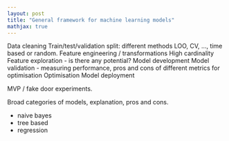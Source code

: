 ```yaml
---
layout: post
title: "General framework for machine learning models"
mathjax: true
---
```


Data cleaning
Train/test/validation split: different methods LOO, CV, ..., time based or random.
Feature engineering / transformations
High cardinality
Feature exploration - is there any potential?
Model development
Model validation - measuring performance, pros and cons of different metrics for optimisation
Optimisation
Model deployment

MVP / fake door experiments.

Broad categories of models, explanation, pros and cons.
- naive bayes
- tree based
- regression
